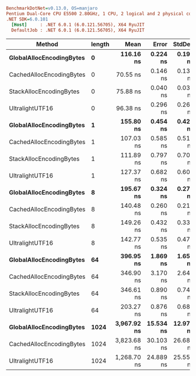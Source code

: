 ``` ini

BenchmarkDotNet=v0.13.0, OS=manjaro 
Pentium Dual-Core CPU E5500 2.80GHz, 1 CPU, 2 logical and 2 physical cores
.NET SDK=6.0.101
  [Host]     : .NET 6.0.1 (6.0.121.56705), X64 RyuJIT
  DefaultJob : .NET 6.0.1 (6.0.121.56705), X64 RyuJIT


```
|                   Method | length |        Mean |     Error |    StdDev |
|------------------------- |------- |------------:|----------:|----------:|
| **GlobalAllocEncodingBytes** |      **0** |   **116.16 ns** |  **0.224 ns** |  **0.198 ns** |
| CachedAllocEncodingBytes |      0 |    70.55 ns |  0.146 ns |  0.137 ns |
|  StackAllocEncodingBytes |      0 |    75.88 ns |  0.040 ns |  0.034 ns |
|          UltralightUTF16 |      0 |    96.38 ns |  0.296 ns |  0.262 ns |
| **GlobalAllocEncodingBytes** |      **1** |   **155.80 ns** |  **0.454 ns** |  **0.425 ns** |
| CachedAllocEncodingBytes |      1 |   107.03 ns |  0.585 ns |  0.519 ns |
|  StackAllocEncodingBytes |      1 |   111.89 ns |  0.797 ns |  0.707 ns |
|          UltralightUTF16 |      1 |   127.37 ns |  0.682 ns |  0.604 ns |
| **GlobalAllocEncodingBytes** |      **8** |   **195.67 ns** |  **0.324 ns** |  **0.271 ns** |
| CachedAllocEncodingBytes |      8 |   140.48 ns |  0.260 ns |  0.217 ns |
|  StackAllocEncodingBytes |      8 |   149.26 ns |  0.432 ns |  0.338 ns |
|          UltralightUTF16 |      8 |   142.77 ns |  0.535 ns |  0.474 ns |
| **GlobalAllocEncodingBytes** |     **64** |   **396.95 ns** |  **1.869 ns** |  **1.657 ns** |
| CachedAllocEncodingBytes |     64 |   346.90 ns |  3.170 ns |  2.647 ns |
|  StackAllocEncodingBytes |     64 |   346.61 ns |  0.890 ns |  0.743 ns |
|          UltralightUTF16 |     64 |   203.27 ns |  0.876 ns |  0.684 ns |
| **GlobalAllocEncodingBytes** |   **1024** | **3,967.92 ns** | **15.534 ns** | **12.971 ns** |
| CachedAllocEncodingBytes |   1024 | 3,823.68 ns | 30.103 ns | 26.685 ns |
|          UltralightUTF16 |   1024 | 1,268.70 ns | 24.889 ns | 25.559 ns |
